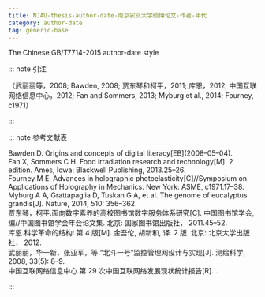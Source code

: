 ```yaml
---
title: NJAU-thesis-author-date-南京农业大学硕博论文-作者-年代
category: author-date
tag: generic-base
---
```


<!-- 此文件由脚本自动生成，请勿手动修改！ -->

The Chinese GB/T7714-2015 author-date style


::: note 引注

（武丽丽等，2008; Bawden, 2008; 贾东琴和柯平，2011; 库恩，2012; 中国互联网络信息中心，2012; Fan and Sommers, 2013; Myburg et al., 2014; Fourney, c1971）

:::



::: note 参考文献表

  <div class="csl-bib-body">
  <div class="csl-entry second-field-align-undefined " >Bawden D. Origins and concepts of digital literacy[EB](2008–05–04).</div> 
  <div class="csl-entry second-field-align-undefined " >Fan X, Sommers C H. Food irradiation research and technology[M]. 2 edition. Ames, Iowa: Blackwell Publishing, 2013.25–26.</div> 
  <div class="csl-entry second-field-align-undefined " >Fourney M E. Advances in holographic photoelasticity[C]//Symposium on Applications of Holography in Mechanics. New York: ASME, c1971.17–38.</div> 
  <div class="csl-entry second-field-align-undefined " >Myburg A A, Grattapaglia D, Tuskan G A, et al. The genome of eucalyptus grandis[J]. <i><span style="font-style:normal;">Nature</span></i>, 2014, 510: 356–362.</div> 
  <div class="csl-entry second-field-align-undefined " >贾东琴，柯平.面向数字素养的高校图书馆数字服务体系研究[C]. 中国图书馆学会, 编//中国图书馆学会年会论文集. 北京: 国家图书馆出版社， 2011.45–52.</div> 
  <div class="csl-entry second-field-align-undefined " >库恩.科学革命的结构: 第 4 版[M]. 金吾伦, 胡新和, 译. 2 版. 北京: 北京大学出版社， 2012.</div> 
  <div class="csl-entry second-field-align-undefined " >武丽丽，华一新，张亚军，等.“北斗一号”监控管理网设计与实现[J]. 测绘科学, 2008, 33(5): 8–9.</div> 
  <div class="csl-entry second-field-align-undefined " >中国互联网络信息中心.第 29 次中国互联网络发展现状统计报告[R]. .</div> 
  </div>


:::

<!-- more -->